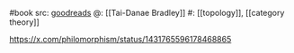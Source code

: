 #book 
src: [goodreads](https://www.goodreads.com/book/show/51456682-topology) 
@: [[Tai-Danae Bradley]] 
#: [[topology]], [[category theory]] 

https://x.com/philomorphism/status/1431765596178468865


